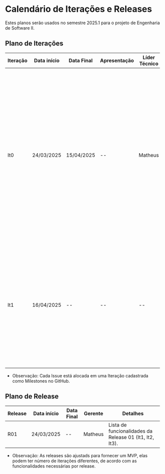 # Calendário de Iterações e Releases

Estes planos serão usados no semestre 2025.1 para o projeto de Engenharia de Software II.

## Plano de Iterações

| Iteração | Data início | Data Final | Apresentação | Líder Técnico | Detalhes                                                                                                                                                                                                                                                                                                        |
| -------- | ----------- | ---------- | ------------ | ------------- | --------------------------------------------------------------------------------------------------------------------------------------------------------------------------------------------------------------------------------------------------------------------------------------------------------------- |
| It0      | 24/03/2025  | 15/04/2025 | --           | Matheus       | Planejamento, Estudos e Estudo dos Documentos e Definição de Tecnologias. Criação dos Documentos: Documento de Visão, Modelo Conceitual, Lista de User Stories, Plano de Iteração e Plano de Release, Estrutura do Projeto (código base), Detalhar User Stories para a Iteração 1, Implementar User Story Base. |
| It1      | 16/04/2025  | --         | --           | --            | Criar Documento de Visão, Modelo Conceitual, Lista de User Stories, Plano de Iteração e Plano de Release, Detalhar User Stories para a Iteração 2, Implementar User Stories definidos na Iteração 1 (um US por membro da equipe).                                                                               |

- Observação: Cada Issue está alocada em uma Iteração cadastrada como Milestones no GitHub.

## Plano de Release

| Release | Data início | Data Final | Gerente | Detalhes                                                |
| ------- | ----------- | ---------- | ------- | ------------------------------------------------------- |
| R01     | 24/03/2025  | --         | Matheus | Lista de funcionalidades da Release 01 (It1, It2, It3). |

- Observação: As releases são ajustads para fornecer um MVP, elas podem ter número de iterações diferentes, de acordo com as funcionalidades necessárias por release.
